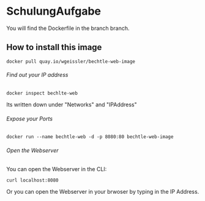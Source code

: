 # SchulungAufgabe

You will find the Dockerfile in the branch branch.

## How to install this image 

`docker pull quay.io/wgeissler/bechtle-web-image`

###### Find out your IP address 

`docker inspect bechlte-web`

Its written down under "Networks" and "IPAddress" 
 

###### Expose your Ports 

`docker run --name bechtle-web -d -p 8080:80 bechtle-web-image`


###### Open the Webserver 

 
You can open the Webserver in the CLI:

`curl localhost:8080`

Or you can open the Webserver in your brwoser by typing in the IP Address.
